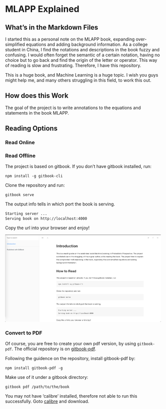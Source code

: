 # MLAPP Explained

## What’s in the Markdown Files

I started this as a personal note on the MLAPP book, expanding over-simplified equations and adding background information. As a college student in China, I find the notations and descriptions in the book fuzzy and confusing. I would often forget the semantic of a certain notation, having no choice but to go back and find the origin of the letter or operator. This way of reading is slow and frustrating. Therefore, I have this repository.

This is a huge book, and Machine Learning is a huge topic. I wish you guys might help me, and many others struggling in this field, to work this out.

## How does this Work

The goal of the project is to write annotations to the equations and statements in the book MLAPP. 

## Reading Options

### Read Online

### Read Offline

The project is based on gitbook. If you don’t have gitbook installed, run:

```shell
npm install -g gitbook-cli
```

 Clone the repository and run:

```shell
gitbook serve
```

The output info tells in which port the book is serving.

```shell
Starting server ...
Serving book on http://localhost:4000
```

Copy the url into your browser and enjoy!

![Getting Started...](asset/README/Screen%20Shot%202020-03-21%20at%2019.46.13.png)



### Convert to PDF

Of course, you are free to create your own pdf version, by using `gitbook-pdf`. The official repository is on [gitbook-pdf](https://github.com/GitbookIO/gitbook-pdf).

Following the guidence on the repository, install gitbook-pdf by:

```shell
npm install gitbook-pdf -g
```

Make use of it under a gitbook directory:

```shell
gitbook pdf /path/to/the/book
```

You may not have ‘calibre’ installed, therefore not able to run this successfully. Goto [calibre](https://calibre-ebook.com/download) and download.

